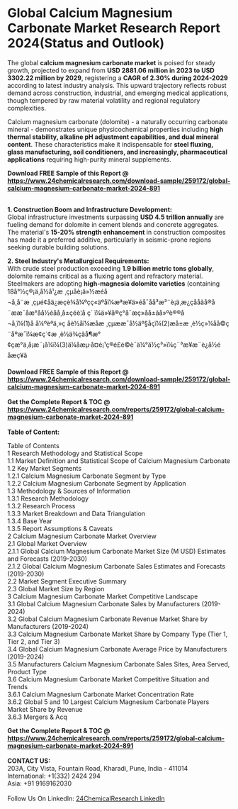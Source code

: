 <h1>Global Calcium Magnesium Carbonate Market Research Report 2024(Status and Outlook)</h1><p>The global <strong>calcium magnesium carbonate market</strong> is poised for steady growth, projected to expand from <strong>USD 2881.06 million in 2023 to USD 3302.22 million by 2029</strong>, registering a <strong>CAGR of 2.30% during 2024-2029</strong> according to latest industry analysis. This upward trajectory reflects robust demand across construction, industrial, and emerging medical applications, though tempered by raw material volatility and regional regulatory complexities.</p><p>Calcium magnesium carbonate (dolomite) - a naturally occurring carbonate mineral - demonstrates unique physicochemical properties including <strong>high thermal stability, alkaline pH adjustment capabilities, and dual mineral content</strong>. These characteristics make it indispensable for <strong>steel fluxing, glass manufacturing, soil conditioners, and increasingly, pharmaceutical applications</strong> requiring high-purity mineral supplements.</p><div><b>Download FREE Sample of this Report @ 
            <a href="https://www.24chemicalresearch.com/download-sample/259172/global-calcium-magnesium-carbonate-market-2024-891">
            https://www.24chemicalresearch.com/download-sample/259172/global-calcium-magnesium-carbonate-market-2024-891</a></b></div><br><p><strong>1. Construction Boom and Infrastructure Development:</strong><br>
Global infrastructure investments surpassing <strong>USD 4.5 trillion annually</strong> are fueling demand for dolomite in cement blends and concrete aggregates. The material's <strong>15-20% strength enhancement</strong> in construction composites has made it a preferred additive, particularly in seismic-prone regions seeking durable building solutions.</p><p><strong>2. Steel Industry's Metallurgical Requirements:</strong><br>
With crude steel production exceeding <strong>1.9 billion metric tons globally</strong>, dolomite remains critical as a fluxing agent and refractory material. Steelmakers are adopting <strong>high-magnesia dolomite varieties</strong> (containing 18å°½ç®¡ä¸­å½å¹¿æ ¸çµåè¡ä»½æéå¬å¸å¨æ ¸çµé¢åä¿æçè¾å¼ºçç«äºåï¼æªæ¥ä»éå¯åå³æ³¨è¡ä¸æ¿ç­ååãå®å¨ææ¯åæ°åå½éåå¸å±ç­éè¦å ç´ ï¼ä»¥å®ç°å¯æç»­åå±ãå»ºè®®å¬å¸ï¼(1)å å¼ºèªä¸»ç åè½åï¼æåæ ¸çµææ¯å½äº§åçï¼(2)æå±æ ¸è½ç»¼åå©ç¨åºæ¯ï¼æ¢ç´¢æ ¸è½ä¾ç­ãå¶æ°¢ç­æ°ä¸å¡æ¨¡å¼ï¼(3)ä¼åæµ·å¤é¡¹ç®é£é©è¯ä¼°ä½ç³»ï¼ç¨³æ­¥æ¨è¿å½éåæç¥ã</p><div><b>Download FREE Sample of this Report @ 
            <a href="https://www.24chemicalresearch.com/download-sample/259172/global-calcium-magnesium-carbonate-market-2024-891">
            https://www.24chemicalresearch.com/download-sample/259172/global-calcium-magnesium-carbonate-market-2024-891</a></b></div><br><div><b>Get the Complete Report & TOC @ 
            <a href="https://www.24chemicalresearch.com/reports/259172/global-calcium-magnesium-carbonate-market-2024-891">
            https://www.24chemicalresearch.com/reports/259172/global-calcium-magnesium-carbonate-market-2024-891</a></b></div><br>
            <b>Table of Content:</b><p>Table of Contents<br />
1 Research Methodology and Statistical Scope<br />
1.1 Market Definition and Statistical Scope of Calcium Magnesium Carbonate<br />
1.2 Key Market Segments<br />
1.2.1 Calcium Magnesium Carbonate Segment by Type<br />
1.2.2 Calcium Magnesium Carbonate Segment by Application<br />
1.3 Methodology & Sources of Information<br />
1.3.1 Research Methodology<br />
1.3.2 Research Process<br />
1.3.3 Market Breakdown and Data Triangulation<br />
1.3.4 Base Year<br />
1.3.5 Report Assumptions & Caveats<br />
2 Calcium Magnesium Carbonate Market Overview<br />
2.1 Global Market Overview<br />
2.1.1 Global Calcium Magnesium Carbonate Market Size (M USD) Estimates and Forecasts (2019-2030)<br />
2.1.2 Global Calcium Magnesium Carbonate Sales Estimates and Forecasts (2019-2030)<br />
2.2 Market Segment Executive Summary<br />
2.3 Global Market Size by Region<br />
3 Calcium Magnesium Carbonate Market Competitive Landscape<br />
3.1 Global Calcium Magnesium Carbonate Sales by Manufacturers (2019-2024)<br />
3.2 Global Calcium Magnesium Carbonate Revenue Market Share by Manufacturers (2019-2024)<br />
3.3 Calcium Magnesium Carbonate Market Share by Company Type (Tier 1, Tier 2, and Tier 3)<br />
3.4 Global Calcium Magnesium Carbonate Average Price by Manufacturers (2019-2024)<br />
3.5 Manufacturers Calcium Magnesium Carbonate Sales Sites, Area Served, Product Type<br />
3.6 Calcium Magnesium Carbonate Market Competitive Situation and Trends<br />
3.6.1 Calcium Magnesium Carbonate Market Concentration Rate<br />
3.6.2 Global 5 and 10 Largest Calcium Magnesium Carbonate Players Market Share by Revenue<br />
3.6.3 Mergers & Acq</p><div><b>Get the Complete Report & TOC @ 
            <a href="https://www.24chemicalresearch.com/reports/259172/global-calcium-magnesium-carbonate-market-2024-891">
            https://www.24chemicalresearch.com/reports/259172/global-calcium-magnesium-carbonate-market-2024-891</a></b></div><br><b>CONTACT US:</b><br>
            203A, City Vista, Fountain Road, Kharadi, Pune, India - 411014<br>
            International: +1(332) 2424 294<br>
            Asia: +91 9169162030 <br><br>
            Follow Us On LinkedIn: <a href="https://www.linkedin.com/company/24chemicalresearch/">24ChemicalResearch LinkedIn</a>